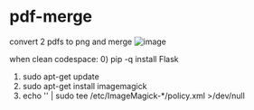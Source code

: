 # pdf-merge
convert 2 pdfs to png and merge
![image](https://github.com/Aleksei-Slepenkov-EPAM/pdf-merge/assets/119484783/62961531-cb30-465b-8980-61c441000ae3)


when clean codespace:
0) pip -q install Flask
1) sudo apt-get update
2) sudo apt-get install imagemagick
3) echo '' | sudo tee /etc/ImageMagick-*/policy.xml >/dev/null
